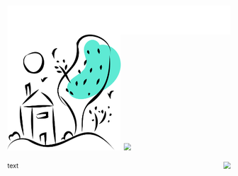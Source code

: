 
<img src="https://raw.githubusercontent.com/kvyuaiss/kvyuaiss/main/header.svg" style="float: right;" alt="hi" />
<h1 align="left">
  <img src="https://raw.githubusercontent.com/kvyuaiss/kvyuaiss/main/craft.svg" width="256" />
 <img src="https://skillicons.dev/icons?i=js,gcp,angular,ts,nextjs,nodejs,twitter,react,firebase,discord,cloudflare,bots,express,html,css,vscode,materialui,nginx,tailwind&perline=10" />
</h1>
<p align="right">
 <img align="right" src="https://lanyard-profile-readme.vercel.app/api/840040157851025440"></img>
</p>
text
